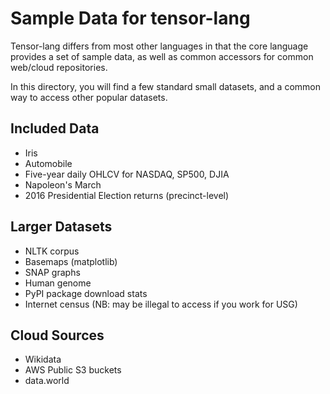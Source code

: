 Sample Data for tensor-lang
===========================

Tensor-lang differs from most other languages in that the core language provides a set of sample data, as well as common accessors for common web/cloud repositories.

In this directory, you will find a few standard small datasets, and a common way to access other popular datasets.


Included Data
-------------

* Iris
* Automobile
* Five-year daily OHLCV for NASDAQ, SP500, DJIA
* Napoleon's March
* 2016 Presidential Election returns (precinct-level)


Larger Datasets
---------------

* NLTK corpus
* Basemaps (matplotlib)
* SNAP graphs
* Human genome
* PyPI package download stats
* Internet census (NB: may be illegal to access if you work for USG)

Cloud Sources
-------------

* Wikidata
* AWS Public S3 buckets
* data.world


